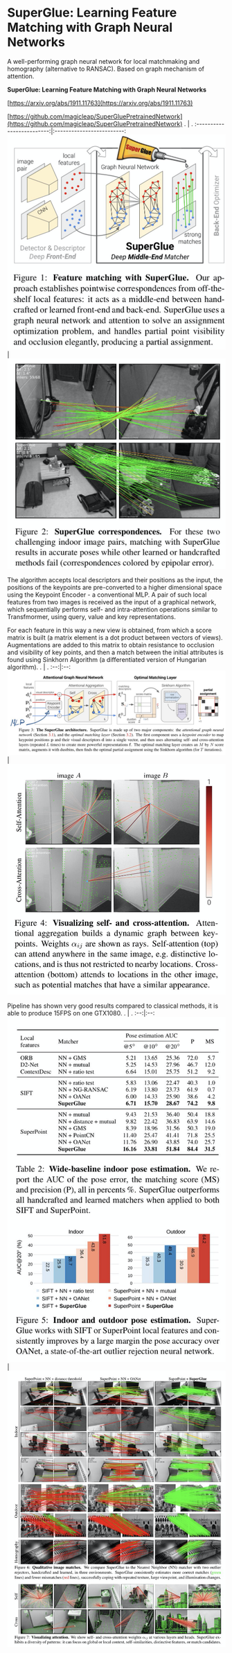 # SuperGlue: Learning Feature Matching with Graph Neural Networks

A well-performing graph neural network for local matchmaking and homography (alternative to RANSAC). Based on graph mechanism of attention.

**SuperGlue: Learning Feature Matching with Graph Neural Networks**

[https://arxiv.org/abs/1911.11763](https://arxiv.org/abs/1911.11763)

[https://github.com/magicleap/SuperGluePretrainedNetwork](https://github.com/magicleap/SuperGluePretrainedNetwork)
.             | .
:-------------------------:|:-------------------------:
![/images/SuperGlue%20Learning%20Feature%20Matching%20with%20Graph%20Neu%20d87aa56c978145f69d8018a07bc4c311/Untitled.png](/images/SuperGlue%20Learning%20Feature%20Matching%20with%20Graph%20Neu%20d87aa56c978145f69d8018a07bc4c311/Untitled.png)  |  ![/images/SuperGlue%20Learning%20Feature%20Matching%20with%20Graph%20Neu%20d87aa56c978145f69d8018a07bc4c311/Untitled%201.png](/images/SuperGlue%20Learning%20Feature%20Matching%20with%20Graph%20Neu%20d87aa56c978145f69d8018a07bc4c311/Untitled%201.png)



The algorithm accepts local descriptors and their positions as the input, the positions of the keypoints are pre-converted to a higher dimensional space using the Keypoint Encoder - a conventional MLP.
A pair of such local features from two images is received as the input of a graphical network, which sequentially performs self- and intra-attention operations similar to Transfmormer, using query, value and key representations.

For each feature in this way a new view is obtained, from which a score matrix is built (a matrix element is a dot product between vectors of views). Augmentations are added to this matrix to obtain resistance to occlusion and visibility of key points, and then a match between the initial attributes is found using Sinkhorn Algorithm (a differentiated version of Hungarian algorithm).
. | .
:--:|:--:
![/images/SuperGlue%20Learning%20Feature%20Matching%20with%20Graph%20Neu%20d87aa56c978145f69d8018a07bc4c311/Untitled%202.png](/images/SuperGlue%20Learning%20Feature%20Matching%20with%20Graph%20Neu%20d87aa56c978145f69d8018a07bc4c311/Untitled%202.png) | ![/images/SuperGlue%20Learning%20Feature%20Matching%20with%20Graph%20Neu%20d87aa56c978145f69d8018a07bc4c311/Untitled%203.png](/images/SuperGlue%20Learning%20Feature%20Matching%20with%20Graph%20Neu%20d87aa56c978145f69d8018a07bc4c311/Untitled%203.png)

Pipeline has shown very good results compared to classical methods, it is able to produce 15FPS on one GTX1080.
. | .
:--:|:--:
![/images/SuperGlue%20Learning%20Feature%20Matching%20with%20Graph%20Neu%20d87aa56c978145f69d8018a07bc4c311/Untitled%204.png](/images/SuperGlue%20Learning%20Feature%20Matching%20with%20Graph%20Neu%20d87aa56c978145f69d8018a07bc4c311/Untitled%204.png) | ![/images/SuperGlue%20Learning%20Feature%20Matching%20with%20Graph%20Neu%20d87aa56c978145f69d8018a07bc4c311/Untitled%205.png](/images/SuperGlue%20Learning%20Feature%20Matching%20with%20Graph%20Neu%20d87aa56c978145f69d8018a07bc4c311/Untitled%205.png)